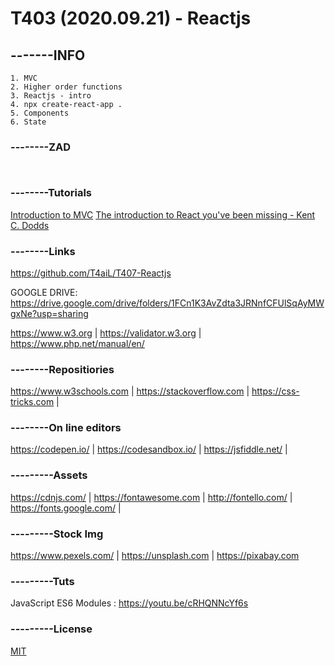 # T403 (2020.09.21) - Reactjs
## -------INFO
```
1. MVC
2. Higher order functions 
3. Reactjs - intro
4. npx create-react-app .
5. Components
6. State
```

### --------ZAD
```


```
### --------Tutorials
[Introduction to MVC](https://www.codeproject.com/articles/848254/introduction-to-mvc-in-javascript)
[The introduction to React you've been missing - Kent C. Dodds](https://youtu.be/SAIdyBFHfVU)

### --------Links
https://github.com/T4aiL/T407-Reactjs

GOOGLE DRIVE: https://drive.google.com/drive/folders/1FCn1K3AvZdta3JRNnfCFUlSqAyMWgxNe?usp=sharing

https://www.w3.org | https://validator.w3.org | https://www.php.net/manual/en/
### --------Repositiories
https://www.w3schools.com | https://stackoverflow.com | https://css-tricks.com |
### --------On line editors
https://codepen.io/ | https://codesandbox.io/ | https://jsfiddle.net/ |
### ---------Assets
https://cdnjs.com/ | https://fontawesome.com | http://fontello.com/ | https://fonts.google.com/ |
### ---------Stock Img
https://www.pexels.com/ | https://unsplash.com | https://pixabay.com
### ---------Tuts
JavaScript ES6 Modules : https://youtu.be/cRHQNNcYf6s
### ---------License
[MIT](https://choosealicense.com/licenses/mit/)
